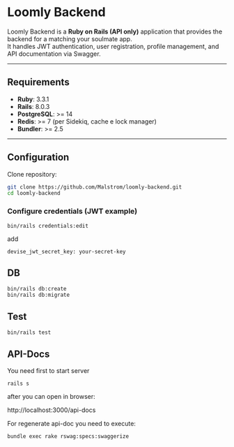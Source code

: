 # Loomly Backend

Loomly Backend is a **Ruby on Rails (API only)** application that provides the backend for a matching your soulmate app.  
It handles JWT authentication, user registration, profile management, and API documentation via Swagger.

---
## Requirements

- **Ruby**: 3.3.1  
- **Rails**: 8.0.3  
- **PostgreSQL**: >= 14  
- **Redis**: >= 7 (per Sidekiq, cache e lock manager)  
- **Bundler**: >= 2.5
---

## Configuration

Clone repository:

```bash
git clone https://github.com/Malstrom/loomly-backend.git
cd loomly-backend
```

### Configure credentials (JWT example)

```bin/rails credentials:edit```

add

```devise_jwt_secret_key: your-secret-key```

## DB

```
bin/rails db:create
bin/rails db:migrate
```

## Test

```bin/rails test```

## API-Docs

You need first to start server

```rails s```

after you can open in browser:

http://localhost:3000/api-docs

For regenerate api-doc you need to execute:

```
bundle exec rake rswag:specs:swaggerize
```
